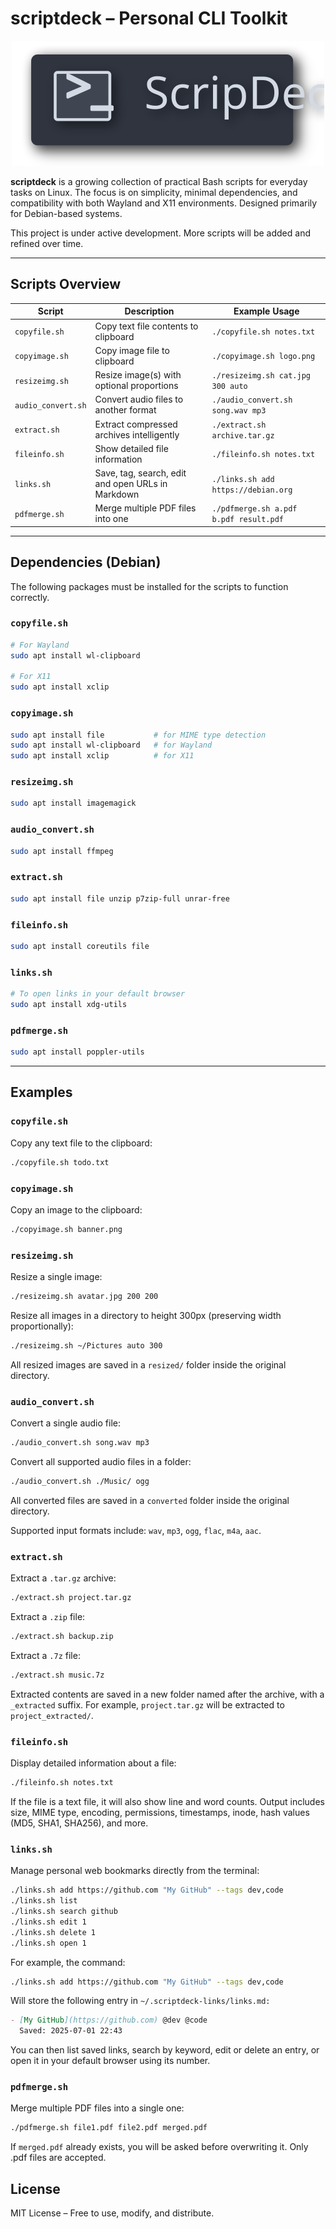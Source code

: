# scriptdeck – Personal CLI Toolkit

<p align="center">
  <img src="img/banner.svg" alt="scriptdeck banner" height="200">
</p>

**scriptdeck** is a growing collection of practical Bash scripts for everyday tasks on Linux. The focus is on simplicity, minimal dependencies, and compatibility with both Wayland and X11 environments. Designed primarily for Debian-based systems.

This project is under active development. More scripts will be added and refined over time.

---

## Scripts Overview

| Script             | Description                                       | Example Usage                          |
|--------------------|---------------------------------------------------|----------------------------------------|
| `copyfile.sh`      | Copy text file contents to clipboard              | `./copyfile.sh notes.txt`              |
| `copyimage.sh`     | Copy image file to clipboard                      | `./copyimage.sh logo.png`              |
| `resizeimg.sh`     | Resize image(s) with optional proportions         | `./resizeimg.sh cat.jpg 300 auto`      |
| `audio_convert.sh` | Convert audio files to another format             | `./audio_convert.sh song.wav mp3`      |
| `extract.sh`       | Extract compressed archives intelligently         | `./extract.sh archive.tar.gz`          |
| `fileinfo.sh`      | Show detailed file information                    | `./fileinfo.sh notes.txt`              |
| `links.sh`         | Save, tag, search, edit and open URLs in Markdown | `./links.sh add https://debian.org`    |
| `pdfmerge.sh`      | Merge multiple PDF files into one                 | `./pdfmerge.sh a.pdf b.pdf result.pdf` |


---

## Dependencies (Debian)

The following packages must be installed for the scripts to function correctly.

### `copyfile.sh`

```bash
# For Wayland
sudo apt install wl-clipboard

# For X11
sudo apt install xclip
```

### `copyimage.sh`

```bash
sudo apt install file           # for MIME type detection
sudo apt install wl-clipboard   # for Wayland
sudo apt install xclip          # for X11
```

### `resizeimg.sh`

```bash
sudo apt install imagemagick
```

### `audio_convert.sh`

```bash
sudo apt install ffmpeg
```

### `extract.sh`

```bash
sudo apt install file unzip p7zip-full unrar-free
```

### `fileinfo.sh`

```bash
sudo apt install coreutils file
```

### `links.sh`

```bash
# To open links in your default browser
sudo apt install xdg-utils
```

### `pdfmerge.sh`

```bash
sudo apt install poppler-utils
```

---

## Examples

### `copyfile.sh`

Copy any text file to the clipboard:

```bash
./copyfile.sh todo.txt
```

### `copyimage.sh`

Copy an image to the clipboard:

```bash
./copyimage.sh banner.png
```

### `resizeimg.sh`

Resize a single image:

```bash
./resizeimg.sh avatar.jpg 200 200
```

Resize all images in a directory to height 300px (preserving width proportionally):

```bash
./resizeimg.sh ~/Pictures auto 300
```

All resized images are saved in a `resized/` folder inside the original directory.

### `audio_convert.sh`

Convert a single audio file:

```bash
./audio_convert.sh song.wav mp3
```
Convert all supported audio files in a folder:

```bash
./audio_convert.sh ./Music/ ogg
```
All converted files are saved in a `converted` folder inside the original directory.

Supported input formats include: `wav`, `mp3`, `ogg`, `flac`, `m4a`, `aac`.

### `extract.sh`

Extract a `.tar.gz` archive:

```bash
./extract.sh project.tar.gz
```

Extract a `.zip` file:

```bash
./extract.sh backup.zip
```

Extract a `.7z` file:

```bash
./extract.sh music.7z
```
Extracted contents are saved in a new folder named after the archive, with a `_extracted` suffix.
For example, `project.tar.gz` will be extracted to `project_extracted/`.

### `fileinfo.sh`

Display detailed information about a file:

```bash
./fileinfo.sh notes.txt
```
If the file is a text file, it will also show line and word counts.
Output includes size, MIME type, encoding, permissions, timestamps, inode, hash values (MD5, SHA1, SHA256), and more.

### `links.sh`

Manage personal web bookmarks directly from the terminal:

```bash
./links.sh add https://github.com "My GitHub" --tags dev,code
./links.sh list
./links.sh search github
./links.sh edit 1
./links.sh delete 1
./links.sh open 1
```

For example, the command:

```bash
./links.sh add https://github.com "My GitHub" --tags dev,code
```
Will store the following entry in `~/.scriptdeck-links/links.md:`

```markdown
- [My GitHub](https://github.com) @dev @code
  Saved: 2025-07-01 22:43
```

You can then list saved links, search by keyword, edit or delete an entry, or open it in your default browser using its number.

### `pdfmerge.sh`

Merge multiple PDF files into a single one:

```bash
./pdfmerge.sh file1.pdf file2.pdf merged.pdf
```

If `merged.pdf` already exists, you will be asked before overwriting it.
Only .pdf files are accepted.

## License

MIT License – Free to use, modify, and distribute.
